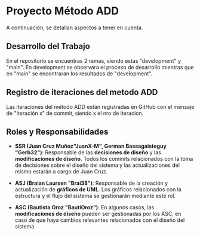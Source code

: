# Proyecto Método ADD
A continuación, se detallan aspectos a tener en cuenta.


## Desarrollo del Trabajo
En el repositorio se encuentras 2 ramas, siendo estas "development" y "main". En development se observara el proceso de desarrollo mientras que en "main" se encontraran los resultados de "development".

## Registro de iteraciones del metodo ADD

Las iteraciones del método ADD están registradas en GitHub con el mensaje de "Iteración x" de commit, siendo x el nro de iteracion.

## Roles y Responsabilidades

- **SSR (Juan Cruz Muñoz"JuanX-M", German Bassagaisteguy "Gerb32")**: Responsable de las **decisiones de diseño** y las **modificaciones de diseño**. Todos los commits relacionados con la toma de decisiones sobre el diseño del sistema y las actualizaciones del mismo estarán a cargo de Juan Cruz.
  
- **ASJ (Braian Laursen "Brai38")**: Responsable de la creación y actualización de **gráficos de UML**. Los gráficos relacionados con la estructura y el flujo del sistema se gestionarán mediante este rol.
  
- **ASC (Bautista Oroz "BautiOroz")**: En algunos casos, las **modificaciones de diseño** pueden ser gestionadas por los ASC, en caso de que haya cambios relevantes relacionados con el diseño del sistema.

